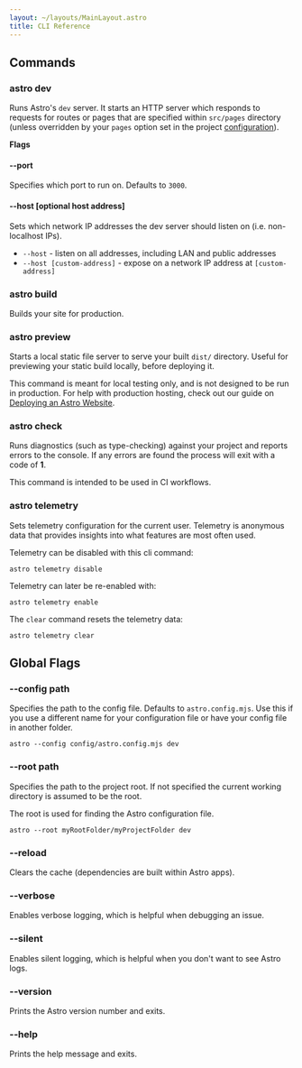 ```yaml
---
layout: ~/layouts/MainLayout.astro
title: CLI Reference
---
```


## Commands

### astro dev

Runs  Astro's `dev` server. It starts an HTTP server which responds to requests for routes or pages that are specified within `src/pages` directory (unless overridden by your `pages` option set in the project [configuration](/en/reference/configuration-reference)).

**Flags**

#### --port

Specifies which port to run on. Defaults to `3000`.

#### --host [optional host address]

Sets which network IP addresses the dev server should listen on (i.e. non-localhost IPs).
- `--host` - listen on all addresses, including LAN and public addresses
- `--host [custom-address]` - expose on a network IP address at `[custom-address]`

### astro build

Builds your site for production.

### astro preview

Starts a local static file server to serve your built `dist/` directory. Useful for previewing your static build locally, before deploying it.

This command is meant for local testing only, and is not designed to be run in production. For help with production hosting, check out our guide on [Deploying an Astro Website](/en/guides/deploy).

### astro check

Runs diagnostics (such as type-checking) against your project and reports errors to the console. If any errors are found the process will exit with a code of **1**.

This command is intended to be used in CI workflows.

### astro telemetry

Sets telemetry configuration for the current user. Telemetry is anonymous data that provides insights into what features are most often used.

Telemetry can be disabled with this cli command:

```shell
astro telemetry disable
```

Telemetry can later be re-enabled with:

```shell
astro telemetry enable
```

The `clear` command resets the telemetry data:

```shell
astro telemetry clear
```

## Global Flags

### --config path

Specifies the path to the config file. Defaults to `astro.config.mjs`. Use this if you use a different name for your configuration file or have your config file in another folder.

```shell
astro --config config/astro.config.mjs dev
```

### --root path

Specifies the path to the project root. If not specified the current working directory is assumed to be the root.

The root is used for finding the Astro configuration file.

```shell
astro --root myRootFolder/myProjectFolder dev
```

### --reload

Clears the cache (dependencies are built within Astro apps).

### --verbose

Enables verbose logging, which is helpful when debugging an issue.

### --silent

Enables silent logging, which is helpful when you don't want to see Astro logs.

### --version

Prints the Astro version number and exits.

### --help

Prints the help message and exits.
